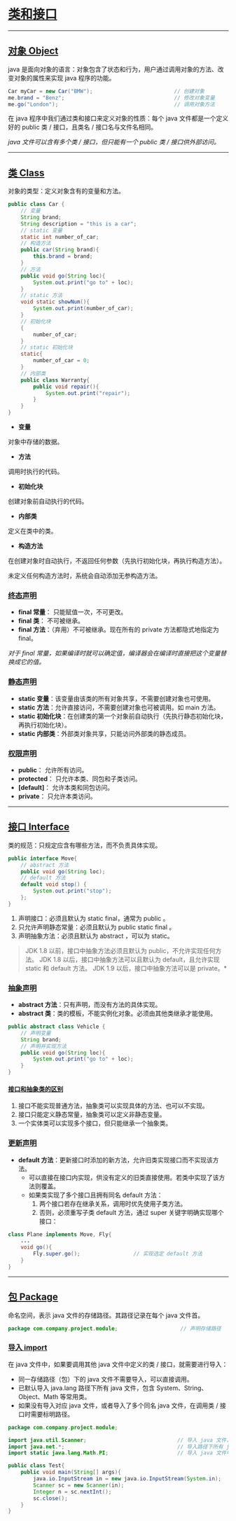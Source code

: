 # [类和接口](https://delaube1.github.io/#/javase/基础/类和接口?id=类和接口)

------

## [对象 Object](https://delaube1.github.io/#/javase/基础/类和接口?id=对象-object)

java 是面向对象的语言：对象包含了状态和行为，用户通过调用对象的方法、改变对象的属性来实现 java 程序的功能。

```java
Car myCar = new Car("BMW");                          // 创建对象       
me.brand = "Benz";                                   // 修改对象变量                   
me.go("London");                                     // 调用对象方法
```

在 java 程序中我们通过类和接口来定义对象的性质：每个 java 文件都是一个定义好的 public 类 / 接口，且类名 / 接口名与文件名相同。

*java 文件可以含有多个类 / 接口，但只能有一个 public 类 / 接口供外部访问。*

------

## [类 Class](https://delaube1.github.io/#/javase/基础/类和接口?id=类-class)

对象的类型：定义对象含有的变量和方法。

```java
public class Car {     
    // 变量
    String brand;
    String description = "this is a car";
    // static 变量 
    static int number_of_car;  
    // 构造方法
    public car(String brand){        
        this.brand = brand;
    } 
    // 方法  
    public void go(String loc){
        System.out.print("go to" + loc);
    }   
    // static 方法
    void static showNum(){            
        System.out.print(number_of_car);
    }
    // 初始化块
    {       
        number_of_car;                                      
    }
    // static 初始化块
    static{                                                              
        number_of_car = 0;
    }
    // 内部类
    public class Warranty{
        public void repair(){
            System.out.print("repair");
        }    
    }
}
```

- **变量**

对象中存储的数据。

- **方法**

调用时执行的代码。

- **初始化块**

创建对象前自动执行的代码。

- **内部类**

定义在类中的类。

- **构造方法**

在创建对象时自动执行，不返回任何参数（先执行初始化块，再执行构造方法）。

未定义任何构造方法时，系统会自动添加无参构造方法。

### [终态声明](https://delaube1.github.io/#/javase/基础/类和接口?id=终态声明)

- **final 常量**： 只能赋值一次，不可更改。
- **final 类**： 不可被继承。
- **final 方法**：（弃用）不可被继承。现在所有的 private 方法都隐式地指定为 final。

*对于 final 常量，如果编译时就可以确定值，编译器会在编译时直接把这个变量替换成它的值。*

### [静态声明](https://delaube1.github.io/#/javase/基础/类和接口?id=静态声明)

- **static 变量**：该变量由该类的所有对象共享，不需要创建对象也可使用。
- **static 方法**：允许直接访问，不需要创建对象也可被调用。如 main 方法。
- **static 初始化块**：在创建类的第一个对象前自动执行（先执行静态初始化块，再执行初始化块）。
- **static 内部类**：外部类对象共享，只能访问外部类的静态成员。

### [权限声明](https://delaube1.github.io/#/javase/基础/类和接口?id=权限声明)

- **public**： 允许所有访问。
- **protected**： 只允许本类、同包和子类访问。
- **[default]**： 允许本类和同包访问。
- **private**： 只允许本类访问。

------

## [接口 Interface](https://delaube1.github.io/#/javase/基础/类和接口?id=接口-interface)

类的规范：只规定应含有哪些方法，而不负责具体实现。

```java
public interface Move{  
    // abstract 方法                   
    public void go(String loc);
    // default 方法                                 
    default void stop() {      
        System.out.print("stop");
    };                  
}
```

1. 声明接口：必须且默认为 static final，通常为 public 。
2. 只允许声明静态常量：必须且默认为 public static final 。
3. 声明抽象方法：必须且默认为 abstract ，可以为 static。

> JDK 1.8 以前，接口中抽象方法必须且默认为 public，不允许实现任何方法。 JDK 1.8 以后，接口中抽象方法可以且默认为 default，且允许实现 static 和 default 方法。 JDK 1.9 以后，接口中抽象方法可以是 private。*

### [抽象声明](https://delaube1.github.io/#/javase/基础/类和接口?id=抽象声明)

- **abstract 方法**：只有声明，而没有方法的具体实现。
- **abstract 类**：类的模板，不能实例化对象。必须由其他类继承才能使用。

```java
public abstract class Vehicle {
    // 声明变量
    String brand;
    // 声明并实现方法
    public void go(String loc){
        System.out.print("go to" + loc);
    }   
}
```

#### [接口和抽象类的区别](https://delaube1.github.io/#/javase/基础/类和接口?id=接口和抽象类的区别)

1. 接口不能实现普通方法，抽象类可以实现具体的方法、也可以不实现。
2. 接口只能定义静态常量，抽象类可以定义非静态变量。
3. 一个实体类可以实现多个接口，但只能继承一个抽象类。

### [更新声明](https://delaube1.github.io/#/javase/基础/类和接口?id=更新声明)

- **default 方法**：更新接口时添加的新方法，允许旧类实现接口而不实现该方法。
  - 可以直接在接口内实现，供没有定义的旧类直接使用。若类中实现了该方法则覆盖。
  - 如果类实现了多个接口且拥有同名 default 方法：
    1. 两个接口若存在继承关系，调用时优先使用子类方法。
    2. 否则，必须重写子类 default 方法，通过 super 关键字明确实现哪个接口：

```java
class Plane implements Move, Fly{
    ...
    void go(){
        Fly.super.go();                 // 实现选定 default 方法
    }
}
```

------

## [包 Package](https://delaube1.github.io/#/javase/基础/类和接口?id=包-package)

命名空间，表示 java 文件的存储路径。其路径记录在每个 java 文件首。

```java
package com.company.project.module;                    // 声明存储路径
```

### [导入 import](https://delaube1.github.io/#/javase/基础/类和接口?id=导入-import)

在 java 文件中，如果要调用其他 java 文件中定义的类 / 接口，就需要进行导入：

- 同一存储路径（包）下的 java 文件不需要导入，可以直接调用。
- 已默认导入 java.lang 路径下所有 java 文件，包含 System、String、Object、Math 等常用类。
- 如果没有导入对应 java 文件，或者导入了多个同名 java 文件，在调用类 / 接口时需要标明路径。

```java
package com.company.project.module;  

import java.util.Scanner;                             // 导入 java 文件，但不包括内部 static 变量和方法
import java.net.*;                                    // 导入路径下所有 java 文件，但不包括下属文件夹
import static java.lang.Math.PI;                      // 导入 java 文件中的 static 变量或方法

public class Test{
    public void main(String[] args){
        java.io.InputStream in = new java.io.InputStream(System.in);    // 未导入类，调用时需要标明路径
        Scanner sc = new Scanner(in);                                   // 已导入类，可直接调用
        Integer n = sc.nextInt();                                       // 默认导入类，可直接调用
        sc.close();           
    }
}
```